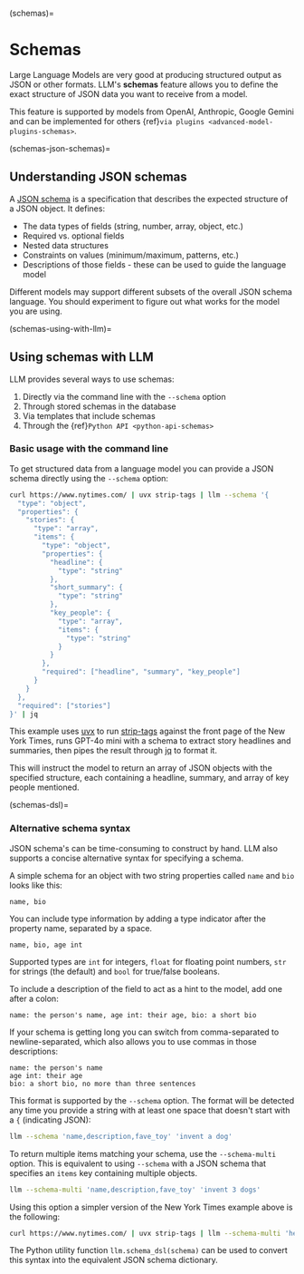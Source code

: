 (schemas)=

# Schemas

Large Language Models are very good at producing structured output as JSON or other formats. LLM's **schemas** feature allows you to define the exact structure of JSON data you want to receive from a model.

This feature is supported by models from OpenAI, Anthropic, Google Gemini and can be implemented for others {ref}`via plugins <advanced-model-plugins-schemas>`.

(schemas-json-schemas)=

## Understanding JSON schemas

A [JSON schema](https://json-schema.org/) is a specification that describes the expected structure of a JSON object. It defines:

- The data types of fields (string, number, array, object, etc.)
- Required vs. optional fields
- Nested data structures
- Constraints on values (minimum/maximum, patterns, etc.)
- Descriptions of those fields - these can be used to guide the language model

Different models may support different subsets of the overall JSON schema language. You should experiment to figure out what works for the model you are using.

(schemas-using-with-llm)=

## Using schemas with LLM

LLM provides several ways to use schemas:

1. Directly via the command line with the `--schema` option
2. Through stored schemas in the database
3. Via templates that include schemas
4. Through the {ref}`Python API <python-api-schemas>`

### Basic usage with the command line

To get structured data from a language model you can provide a JSON schema directly using the `--schema` option:

```bash
curl https://www.nytimes.com/ | uvx strip-tags | llm --schema '{
  "type": "object",
  "properties": {
    "stories": {
      "type": "array",
      "items": {
        "type": "object",
        "properties": {
          "headline": {
            "type": "string"
          },
          "short_summary": {
            "type": "string"
          },
          "key_people": {
            "type": "array",
            "items": {
              "type": "string"
            }
          }
        },
        "required": ["headline", "summary", "key_people"]
      }
    }
  },
  "required": ["stories"]
}' | jq
```
This example uses [uvx](https://docs.astral.sh/uv/guides/tools/) to run [strip-tags](https://github.com/simonw/strip-tags) against the front page of the New York Times, runs GPT-4o mini with a schema to extract story headlines and summaries, then pipes the result through [jq](https://jqlang.org/) to format it.

This will instruct the model to return an array of JSON objects with the specified structure, each containing a headline, summary, and array of key people mentioned.

(schemas-dsl)=

### Alternative schema syntax

JSON schema's can be time-consuming to construct by hand. LLM also supports a concise alternative syntax for specifying a schema.

A simple schema for an object with two string properties called `name` and `bio` looks like this:

    name, bio

You can include type information by adding a type indicator after the property name, separated by a space.

    name, bio, age int

Supported types are `int` for integers, `float` for floating point numbers, `str` for strings (the default) and `bool` for true/false booleans.

To include a description of the field to act as a hint to the model, add one after a colon:

    name: the person's name, age int: their age, bio: a short bio

If your schema is getting long you can switch from comma-separated to newline-separated, which also allows you to use commas in those descriptions:

    name: the person's name
    age int: their age
    bio: a short bio, no more than three sentences

This format is supported by the `--schema` option. The format will be detected any time you provide a string with at least one space that doesn't start with a `{` (indicating JSON):

```bash
llm --schema 'name,description,fave_toy' 'invent a dog'
```
To return multiple items matching your schema, use the `--schema-multi` option. This is equivalent to using `--schema` with a JSON schema that specifies an `items` key containing multiple objects.

```bash
llm --schema-multi 'name,description,fave_toy' 'invent 3 dogs'
```
Using this option a simpler version of the New York Times example above is the following:
```bash
curl https://www.nytimes.com/ | uvx strip-tags | llm --schema-multi 'headline, summary' | jq
```

The Python utility function `llm.schema_dsl(schema)` can be used to convert this syntax into the equivalent JSON schema dictionary.
